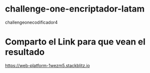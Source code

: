 # challenge-one-encriptador-latam
challengeonecodificador4
<h1>Comparto el Link para que vean el resultado</h1>

https://web-platform-1wezm5.stackblitz.io
